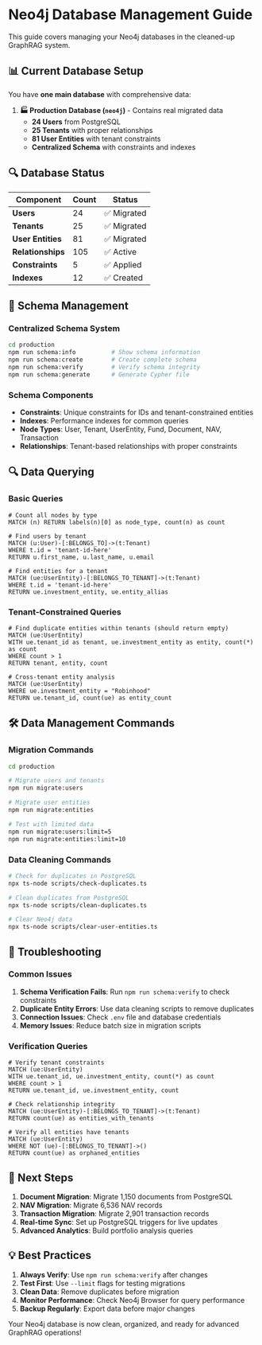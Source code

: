 # Neo4j Database Management Guide

This guide covers managing your Neo4j databases in the cleaned-up GraphRAG system.

## 📊 Current Database Setup

You have **one main database** with comprehensive data:

1. **🏭 Production Database (`neo4j`)** - Contains real migrated data
   - **24 Users** from PostgreSQL
   - **25 Tenants** with proper relationships
   - **81 User Entities** with tenant constraints
   - **Centralized Schema** with constraints and indexes

## 🔍 Database Status

| Component | Count | Status |
|-----------|-------|--------|
| **Users** | 24 | ✅ Migrated |
| **Tenants** | 25 | ✅ Migrated |
| **User Entities** | 81 | ✅ Migrated |
| **Relationships** | 105 | ✅ Active |
| **Constraints** | 5 | ✅ Applied |
| **Indexes** | 12 | ✅ Created |

## 🚀 Schema Management

### Centralized Schema System
```bash
cd production
npm run schema:info          # Show schema information
npm run schema:create        # Create complete schema
npm run schema:verify        # Verify schema integrity
npm run schema:generate      # Generate Cypher file
```

### Schema Components
- **Constraints**: Unique constraints for IDs and tenant-constrained entities
- **Indexes**: Performance indexes for common queries
- **Node Types**: User, Tenant, UserEntity, Fund, Document, NAV, Transaction
- **Relationships**: Tenant-based relationships with proper constraints

## 🔍 Data Querying

### Basic Queries
```cypher
# Count all nodes by type
MATCH (n) RETURN labels(n)[0] as node_type, count(n) as count

# Find users by tenant
MATCH (u:User)-[:BELONGS_TO]->(t:Tenant)
WHERE t.id = 'tenant-id-here'
RETURN u.first_name, u.last_name, u.email

# Find entities for a tenant
MATCH (ue:UserEntity)-[:BELONGS_TO_TENANT]->(t:Tenant)
WHERE t.id = 'tenant-id-here'
RETURN ue.investment_entity, ue.entity_allias
```

### Tenant-Constrained Queries
```cypher
# Find duplicate entities within tenants (should return empty)
MATCH (ue:UserEntity)
WITH ue.tenant_id as tenant, ue.investment_entity as entity, count(*) as count
WHERE count > 1
RETURN tenant, entity, count

# Cross-tenant entity analysis
MATCH (ue:UserEntity)
WHERE ue.investment_entity = "Robinhood"
RETURN ue.tenant_id, count(ue) as entity_count
```

## 🛠️ Data Management Commands

### Migration Commands
```bash
cd production

# Migrate users and tenants
npm run migrate:users

# Migrate user entities
npm run migrate:entities

# Test with limited data
npm run migrate:users:limit=5
npm run migrate:entities:limit=10
```

### Data Cleaning Commands
```bash
# Check for duplicates in PostgreSQL
npx ts-node scripts/check-duplicates.ts

# Clean duplicates from PostgreSQL
npx ts-node scripts/clean-duplicates.ts

# Clear Neo4j data
npx ts-node scripts/clear-user-entities.ts
```

## 🔧 Troubleshooting

### Common Issues
1. **Schema Verification Fails**: Run `npm run schema:verify` to check constraints
2. **Duplicate Entity Errors**: Use data cleaning scripts to remove duplicates
3. **Connection Issues**: Check `.env` file and database credentials
4. **Memory Issues**: Reduce batch size in migration scripts

### Verification Queries
```cypher
# Verify tenant constraints
MATCH (ue:UserEntity)
WITH ue.tenant_id, ue.investment_entity, count(*) as count
WHERE count > 1
RETURN ue.tenant_id, ue.investment_entity, count

# Check relationship integrity
MATCH (ue:UserEntity)-[:BELONGS_TO_TENANT]->(t:Tenant)
RETURN count(ue) as entities_with_tenants

# Verify all entities have tenants
MATCH (ue:UserEntity)
WHERE NOT (ue)-[:BELONGS_TO_TENANT]->()
RETURN count(ue) as orphaned_entities
```

## 🎯 Next Steps

1. **Document Migration**: Migrate 1,150 documents from PostgreSQL
2. **NAV Migration**: Migrate 6,536 NAV records
3. **Transaction Migration**: Migrate 2,901 transaction records
4. **Real-time Sync**: Set up PostgreSQL triggers for live updates
5. **Advanced Analytics**: Build portfolio analysis queries

## 💡 Best Practices

1. **Always Verify**: Use `npm run schema:verify` after changes
2. **Test First**: Use `--limit` flags for testing migrations
3. **Clean Data**: Remove duplicates before migration
4. **Monitor Performance**: Check Neo4j Browser for query performance
5. **Backup Regularly**: Export data before major changes

Your Neo4j database is now clean, organized, and ready for advanced GraphRAG operations!
